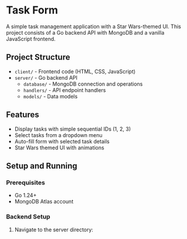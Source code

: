 # Task Form

A simple task management application with a Star Wars-themed UI. This project consists of a Go backend API with MongoDB and a vanilla JavaScript frontend.

## Project Structure

- `client/` - Frontend code (HTML, CSS, JavaScript)
- `server/` - Go backend API
  - `database/` - MongoDB connection and operations
  - `handlers/` - API endpoint handlers
  - `models/` - Data models

## Features

- Display tasks with simple sequential IDs (1, 2, 3)
- Select tasks from a dropdown menu
- Auto-fill form with selected task details
- Star Wars themed UI with animations

## Setup and Running

### Prerequisites

- Go 1.24+
- MongoDB Atlas account

### Backend Setup

1. Navigate to the server directory: